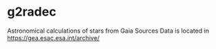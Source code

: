 # g2radec
Astronomical calculations of stars from Gaia Sources
Data is located in https://gea.esac.esa.int/archive/
